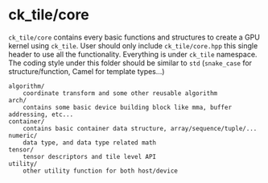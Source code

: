 # ck_tile/core #

`ck_tile/core` contains every basic functions and structures to create a GPU kernel using `ck_tile`. User should only include `ck_tile/core.hpp` this single header to use all the functionality. Everything is under `ck_tile` namespace. The coding style under this folder should be similar to `std` (`snake_case` for structure/function, Camel for template types...)

```
algorithm/
    coordinate transform and some other reusable algorithm
arch/
    contains some basic device building block like mma, buffer addressing, etc...
container/
    contains basic container data structure, array/sequence/tuple/...
numeric/
    data type, and data type related math
tensor/
    tensor descriptors and tile level API
utility/
    other utility function for both host/device
```
